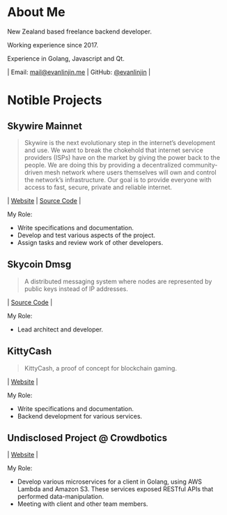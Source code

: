 # About Me

New Zealand based freelance backend developer.

Working experience since 2017.

Experience in Golang, Javascript and Qt.

| Email: [mail@evanlinjin.me](mailto:mail@evanlinjin.me) | GitHub: [@evanlinjin](https://github.com/evanlinjin) |

# Notible Projects

## Skywire Mainnet

> Skywire is the next evolutionary step in the internet’s development and use. We want to break the  chokehold that internet service providers (ISPs) have on the market by giving the power back to the  people. We are doing this by providing a decentralized community-driven mesh network where users  themselves will own and control the network’s infrastructure. Our goal is to provide everyone with access  to fast, secure, private and reliable internet.

| [Website](https://www.skycoin.com/skywire) | [Source Code](https://github.com/SkycoinProject/skywire-mainnet) |

My Role:

- Write specifications and documentation.
- Develop and test various aspects of the project.
- Assign tasks and review work of other developers.

## Skycoin Dmsg

> A distributed messaging system where nodes are represented by public keys instead of IP addresses.

| [Source Code](https://github.com/SkycoinProject/dmsg) |

My Role:

- Lead architect and developer.

## KittyCash

> KittyCash, a proof of concept for blockchain gaming.

| [Website](https://kittycash.io/home) | 

My Role:

- Write specifications and documentation.
- Backend development for various services.

## Undisclosed Project @ Crowdbotics

| [Website](https://www.crowdbotics.com/) |

My Role:
- Develop various microservices for a client in Golang, using AWS Lambda and Amazon S3. These services exposed RESTful APIs that performed data-manipulation.
- Meeting with client and other team members.